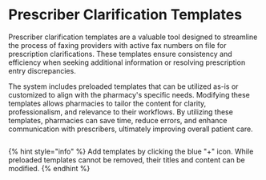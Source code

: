 # Prescriber Clarification Templates

Prescriber clarification templates are a valuable tool designed to streamline the process of faxing providers with active fax numbers on file for prescription clarifications. These templates ensure consistency and efficiency when seeking additional information or resolving prescription entry discrepancies.

The system includes preloaded templates that can be utilized as-is or customized to align with the pharmacy's specific needs. Modifying these templates allows pharmacies to tailor the content for clarity, professionalism, and relevance to their workflows. By utilizing these templates, pharmacies can save time, reduce errors, and enhance communication with prescribers, ultimately improving overall patient care.

<figure><img src="../../.gitbook/assets/Screenshot 2024-12-04 at 8.19.07 AM.png" alt=""><figcaption></figcaption></figure>

{% hint style="info" %}
Add templates by clicking the blue "+" icon. While preloaded templates cannot be removed, their titles and content can be modified.
{% endhint %}

